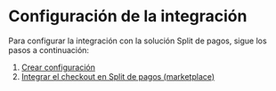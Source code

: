 # Configuración de la integración

Para configurar la integración con la solución Split de pagos, sigue los pasos a continuación:

   1. [Crear configuración](/developers/es/docs/split-payments/integration-configuration/create-configuration)
   4. [Integrar el checkout en Split de pagos (marketplace)](/developers/es/docs/split-payments/integration-configuration/integrate-marketplace)
